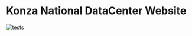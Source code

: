 # Konza National DataCenter Website

[![tests](https://github.com/Konza-Silicon-Savannah/Konza-Data-Center-website/actions/workflows/test_ci.yml/badge.svg)](https://github.com/Konza-Silicon-Savannah/Konza-Data-Center-website/actions/workflows/test_ci.yml)